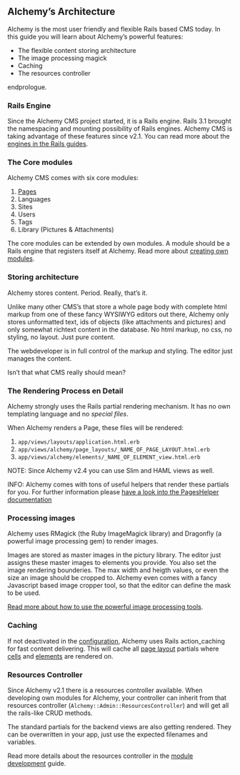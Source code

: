Alchemy’s Architecture
----------------------

Alchemy is the most user friendly and flexible Rails based CMS today. In
this guide you will learn about Alchemy’s powerful features:

-   The flexible content storing architecture
-   The image processing magick
-   Caching
-   The resources controller

endprologue.

### Rails Engine

Since the Alchemy CMS project started, it is a Rails engine.
Rails 3.1 brought the namespacing and mounting possibility of Rails
engines.
Alchemy CMS is taking advantage of these features since v2.1.
You can read more about the [engines in the Rails
guides](http://edgeguides.rubyonrails.org/engines.html).

### The Core modules

Alchemy CMS comes with six core modules:

1.  [Pages](pages.html)
2.  Languages
3.  Sites
4.  Users
5.  Tags
6.  Library (Pictures & Attachments)

The core modules can be extended by own modules.
A module should be a Rails engine that registers itself at Alchemy.
Read more about [creating own modules](create_modules.html).

### Storing architecture

Alchemy stores content. Period. Really, that’s it.

Unlike many other CMS’s that store a whole page body with complete html
markup from one of these fancy WYSIWYG editors out there, Alchemy only
stores unformatted text, ids of objects (like attachments and pictures)
and only somewhat richtext content in the database. No html markup, no
css, no styling, no layout. Just pure content.

The webdeveloper is in full control of the markup and styling. The
editor just manages the content.

Isn’t that what CMS really should mean?

### The Rendering Process en Detail

Alchemy strongly uses the Rails partial rendering mechanism. It has no
own templating language and no <i>special files</i>.

When Alchemy renders a Page, these files will be rendered:

1.  `app/views/layouts/application.html.erb`
2.  `app/views/alchemy/page_layouts/_NAME_OF_PAGE_LAYOUT.html.erb`
3.  `app/views/alchemy/elements/_NAME_OF_ELEMENT_view.html.erb`

NOTE: Since Alchemy v2.4 you can use Slim and HAML views as well.

INFO: Alchemy comes with tons of useful helpers that render these
partials for you. For further information please [have a look into the
PagesHelper
documentation](http://rdoc.info/github/magiclabs/alchemy_cms/Alchemy/PagesHelper.html)

### Processing images

Alchemy uses RMagick (the Ruby ImageMagick library) and Dragonfly (a
powerful image processing gem) to render images.

Images are stored as master images in the pictury library. The editor
just assigns these master images to elements you provide. You also set
the image rendering bounderies. The max width and heigth values, or even
the size an image should be cropped to. Alchemy even comes with a fancy
Javascript based image cropper tool, so that the editor can define the
mask to be used.

[Read more about how to use the powerful image processing
tools](render_images.html).

### Caching

If not deactivated in the [configuration](configuration.html), Alchemy
uses Rails action_caching for fast content delivering.
This will cache all [page layout](page_layouts.html) partials where
[cells](cells.html) and [elements](elements.html) are rendered on.

### Resources Controller

Since Alchemy v2.1 there is a resources controller available. When
developing own modules for Alchemy, your controller can inherit from
that resources controller
(`Alchemy::Admin::ResourcesController`) and will get all the
rails-like CRUD methods.

The standard partials for the backend views are also getting rendered.
They can be overwritten in your app, just use the expected filenames and
variables.

Read more details about the resources controller in the [module
development](create_modules.html) guide.
